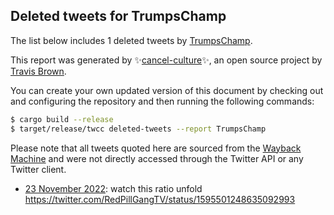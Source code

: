 ## Deleted tweets for TrumpsChamp

The list below includes 1 deleted tweets by
[TrumpsChamp](https://twitter.com/TrumpsChamp).



This report was generated by ✨[cancel-culture](https://github.com/travisbrown/cancel-culture)✨,
an open source project by [Travis Brown](https://twitter.com/travisbrown).

You can create your own updated version of this document by checking out and configuring the
repository and then running the following commands:

```bash
$ cargo build --release
$ target/release/twcc deleted-tweets --report TrumpsChamp
```

Please note that all tweets quoted here are sourced from the
[Wayback Machine](https://web.archive.org) and were not directly accessed through the Twitter API or
any Twitter client.

* [23 November 2022](https://web.archive.org/web/20221124164112/https://twitter.com/TrumpsChamp/status/1595511509718863872): watch this ratio unfold https://twitter.com/RedPillGangTV/status/1595501248635092993 <!--1595511509718863872-->
